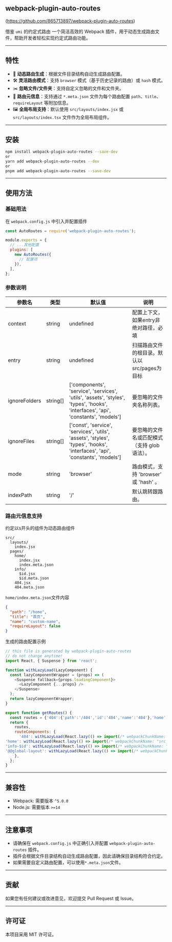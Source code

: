 ## webpack-plugin-auto-routes

(https://github.com/865713897/webpack-plugin-auto-routes)

借鉴 `umi` 的约定式路由
一个简洁高效的 Webpack 插件，用于动态生成路由文件，帮助开发者轻松实现约定式路由功能。

---

## 特性

- 📂 **动态路由生成**：根据文件目录结构自动生成路由配置。
- 🛠️ **灵活路由模式**：支持 `browser` 模式（基于历史记录的路由）或 `hash` 模式。
- ✂️ **忽略文件/文件夹**：支持自定义忽略的文件和文件夹。
- 📝 **路由元信息**：支持通过 `*.meta.json` 文件为每个路由配置 `path`、`title`、`requireLayout` 等附加信息。
- 🖼️ **全局布局支持**：默认使用 `src/layouts/index.jsx` 或 `src/layouts/index.tsx` 文件作为全局布局组件。

---

## 安装

```bash
npm install webpack-plugin-auto-routes --save-dev
or
yarn add webpack-plugin-auto-routes --dev
or
pnpm add webpack-plugin-auto-routes --save-dev
```

---

## 使用方法

### 基础用法

在 `webpack.config.js` 中引入并配置插件

```javascript
const AutoRoutes = require('webpack-plugin-auto-routes');

module.exports = {
  // ...其他配置
  plugins: [
    new AutoRoutes({
      // 配置项
    }),
  ],
};
```

### 参数说明

| 参数名 | 类型 | 默认值 | 说明 |
| --- | --- | --- | --- |
| context | string | undefined | 配置上下文，如果entry非绝对路径，必填 |
| entry | string | undefined | 扫描路由文件的根目录。默认以src/pages为目标 |
| ignoreFolders | string[] | ['components', 'service', 'services', 'utils', 'assets', 'styles', 'types', 'hooks', 'interfaces', 'api', 'constants', 'models'] | 要忽略的文件夹名称列表。 |
| ignoreFiles | string[] | ['const', 'service', 'services', 'utils', 'assets', 'styles', 'types', 'hooks', 'interfaces', 'api', 'constants', 'models'] | 要忽略的文件名或匹配模式（支持 glob 语法）。 |
| mode | string | 'browser' | 路由模式，支持 'browser' 或 'hash' 。 |
| indexPath | string | '/' | 默认跳转跟路由。 |

### 路由元信息支持
约定以`$`开头的组件为动态路由组件
```arduino
src/
  layouts/
    index.jsx
  pages/
    home/
      index.jsx
      index.meta.json
    info/
      $id.jsx
      $id.meta.json
    404.jsx
    404.meta.json
```
`home/index.meta.json`文件内容
```json
{
  "path": "/home",
  "title": "首页",
  "name": "custom-name",
  "requireLayout": false
}
```
生成的路由配置示例
```javascript
// this file is generated by webpack-plugin-auto-routes
// do not change anytime!
import React, { Suspense } from 'react';

function withLazyLoad(LazyComponent) {
  const lazyComponentWrapper = (props) => (
    <Suspense fallback={props.loadingComponent}>
      <LazyComponent {...props} />
    </Suspense>
  );
  return lazyComponentWrapper;
}

export function getRoutes() {
  const routes = {'404':{'path':'/404','id':'404','name':'404'},'home':{'path':'/home','id':'home','name':'custom-name','title':'首页'},'info-$id':{'path':'/info/:id','id':'info-$id','name':'info-$id','parentId':'@@global-layout'},'@@global-layout':{'path':'/','id':'@@global-layout','name':'@@global-layout','isLayout':true}};
  return {
    routes,
    routeComponents: {
      '404': withLazyLoad(React.lazy(() => import(/* webpackChunkName: "src__pages__404" */ '../pages/404.jsx'))),
'home': withLazyLoad(React.lazy(() => import(/* webpackChunkName: "src__pages__home__index" */ '../pages/home/index.jsx'))),
'info-$id': withLazyLoad(React.lazy(() => import(/* webpackChunkName: "src__pages__home__$id" */ '../pages/info/$id.jsx'))),
'@@global-layout': withLazyLoad(React.lazy(() => import(/* webpackChunkName: "src__layouts__index" */ '../layouts/index.jsx')))
    },
  };
}
```

---

## 兼容性

- Webpack: 需要版本 `^5.0.0`
- Node.js: 需要版本 `>=14`

---

## 注意事项

- 请确保在 `webpack.config.js` 中正确引入并配置 `webpack-plugin-auto-routes` 插件。
- 插件会根据文件目录结构自动生成路由配置，因此请确保目录结构符合约定。
- 如果需要自定义路由配置，可以使用`*.meta.json`文件。

---

## 贡献

如果您有任何建议或改进意见，欢迎提交 Pull Request 或 Issue。

---

## 许可证

本项目采用 MIT 许可证。